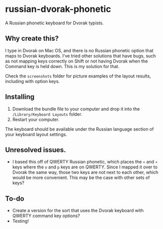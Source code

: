 # russian-dvorak-phonetic
A Russian phonetic keyboard for Dvorak typists.

## Why create this?

I type in Dvorak on Mac OS, and there is no Russian phonetic option that maps to Dvorak keyboards. I've tried other solutions that have bugs, such as not mapping keys correctly on Shift or not having Dvorak when the Command key is held down. This is my solution for that.

Check the `screenshots` folder for picture examples of the layout results, including with option keys.

## Installing

1. Download the bundle file to your computer and drop it into the `/Library/Keyboard Layouts` folder. 
2. Restart your computer.

The keyboard should be available under the Russian language section of your keyboard layout settings.


## Unresolved issues.
* I based this off of QWERTY Russian phonetic, which places the `«` and `»` keys where the `o` and `p` keys are on QWERTY. Since I mapped it over to Dvorak the same way, those two keys are not next to each other, which would be more convenient. This may be the case with other sets of keys?

## To-do
* Create a version for the sort that uses the Dvorak keyboard with QWERTY command key options?
* Testing!
